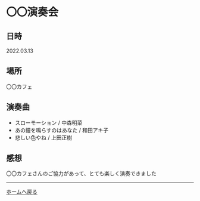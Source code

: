# 〇〇演奏会
## 日時
2022.03.13
## 場所
〇〇カフェ
## 演奏曲

- スローモーション / 中森明菜
- あの鐘を鳴らすのはあなた / 和田アキ子
- 悲しい色やね / 上田正樹

## 感想
〇〇カフェさんのご協力があって、とても楽しく演奏できました

---
[ホームへ戻る](/home)
